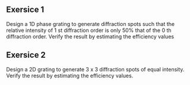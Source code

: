 ## Exersice 1

Design a 1D phase grating to generate diffraction spots such that the
relative intensity of 1 st diffraction order is only 50% that of the 0 th diffraction
order. Verify the result by estimating the efficiency values

## Exersice 2 

Design a 2D grating to generate 3 x 3 diffraction spots of equal
intensity. Verify the result by estimating the efficiency values.
